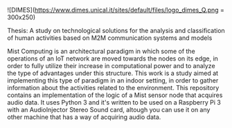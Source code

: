 ![DIMES](https://www.dimes.unical.it/sites/default/files/logo_dimes_Q.png = 300x250)

Thesis: A study on technological solutions for the analysis and classification of human activities based on M2M communication systems and models

Mist Computing is an architectural paradigm in which some of the operations of an IoT network are moved towards the nodes on its edge, in order to fully utilize their increase in computational power and to analyze the type of advantages under this structure. This work is a study aimed at implementing this type of paradigm in an indoor setting, in order to gather information about the activities related to the environment.
This repository contains an implementation of the logic of a Mist sensor node that acquires audio data. It uses Python 3 and it's written to be used on a Raspberry Pi 3 with an AudioInjector Stereo Sound card, altough you can use it on any other machine that has a way of acquiring audio data.
